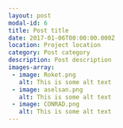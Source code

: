 ```yaml
---
layout: post
modal-id: 6
title: Post title
date: 2017-01-06T00:00:00.000Z
location: Project location
category: Post category
description: Post description
images-array:
 - image: Roket.png
   alt: This is some alt text
 - image: aselsan.png
   alt: This is some alt text
 - image: CONRAD.png
   alt: This is some alt text
---
```

